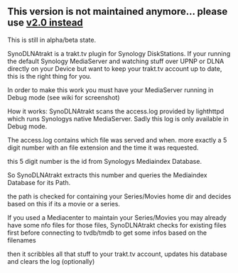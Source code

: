 ## This version is not maintained anymore... please use [v2.0 instead](https://github.com/cytec/SynoDLNAtrakt/tree/2.0)

This is still in alpha/beta state.

SynoDLNAtrakt is a trakt.tv plugin for Synology DiskStations. If your running the default Synology MediaServer and watching stuff over UPNP or DLNA directly on your Device but want to keep your trakt.tv account up to date, this is the right thing for you.

In order to make this work you must have your MediaServer running in Debug mode (see wiki for screenshot)

How it works:
SynoDLNAtrakt scans the access.log provided by lighthttpd which runs Synologys native MediaServer. Sadly this log is only available in Debug mode.

The access.log contains which file was served and when. more exactly a 5 digit number with an file extension and the time it was requested.

this 5 digit number is the id from Synologys Mediaindex Database.

So SynoDLNAtrakt extracts this number and queries the Mediaindex Database for its Path.

the path is checked for containing your Series/Movies home dir and decides based on this if its a movie or a series.

If you used a Mediacenter to maintain your Series/Movies you may already have some nfo files for those files, SynoDLNAtrakt checks for existing files first before connecting to tvdb/tmdb to get some infos based on the filenames

then it scribbles all that stuff to your trakt.tv account, updates his database and clears the log (optionally)
